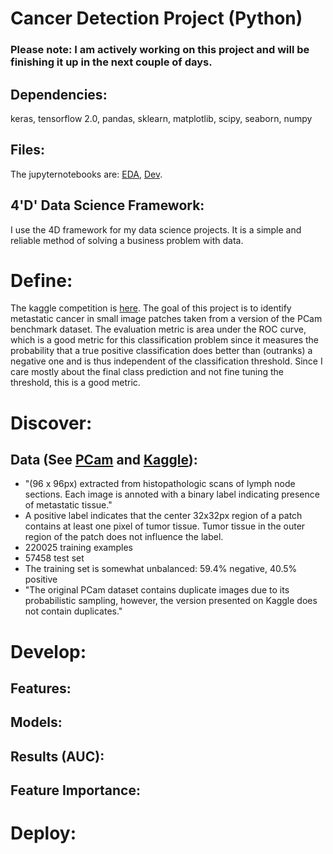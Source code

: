 # Cancer Detection Project (Python)

### Please note: I am actively working on this project and will be finishing it up in the next couple of days.

## Dependencies: 
keras, tensorflow 2.0, pandas, sklearn, matplotlib, scipy, seaborn, numpy

## Files:
The jupyternotebooks are: [EDA](https://nbviewer.jupyter.org/github/liminal-learner/cancer_detection/blob/master/notebooks/1_CancerDetection_EDA.ipynb), [Dev](https://nbviewer.jupyter.org/github/liminal-learner/cancer_detection/blob/master/notebooks/2_Develop.ipynb). 

## 4'D' Data Science Framework: 
I use the 4D framework for my data science projects. It is a simple and reliable method of solving a business problem with data.

# Define: 
The kaggle competition is [here](https://www.kaggle.com/c/histopathologic-cancer-detection/overview/evaluation).
The goal of this project is to identify metastatic cancer in small image patches taken from a version of the PCam benchmark dataset. 
The evaluation metric is area under the ROC curve, which is a good metric for this classification problem since it measures the probability that a true positive classification does better than (outranks) a negative one and is thus independent of the classification threshold. Since I care mostly about the final class prediction and not fine tuning the threshold, this is a good metric.

# Discover:
## Data (See [PCam](https://github.com/basveeling/pcam) and [Kaggle](https://www.kaggle.com/c/histopathologic-cancer-detection/data)):
* "(96 x 96px) extracted from histopathologic scans of lymph node sections. Each image is annoted with a binary label indicating presence of metastatic tissue."
* A positive label indicates that the center 32x32px region of a patch contains at least one pixel of tumor tissue. Tumor tissue in the outer region of the patch does not influence the label. 
* 220025 training examples
* 57458 test set
* The training set is somewhat unbalanced: 59.4% negative, 40.5% positive
* "The original PCam dataset contains duplicate images due to its probabilistic sampling, however, the version presented on Kaggle does not contain duplicates."

# Develop:
## Features:

## Models:

## Results (AUC):

## Feature Importance:


# Deploy:


